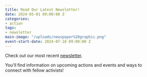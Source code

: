 ```yaml
---
title: Read Our Latest Newsletter!
date: 2024-05-01 09:00:00 Z
categories:
- action
tags:
- newsletter
main-image: "/uploads/newspaper%20graphic.png"
event-start-date: 2024-07-18 09:00:00 Z
---
```


Check out our most recent [newsletter](https://mailchi.mp/e9a59f5cbb57/2024-07-18-indivisiblelab-newsletter-10344443).

You'll find information on upcoming actions and events and ways to connect with fellow activists! 